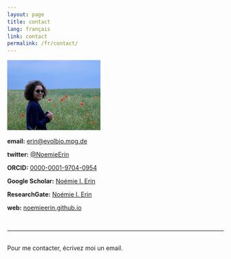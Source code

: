 ```yaml
---
layout: page
title: contact
lang: français
link: contact
permalink: /fr/contact/
---
```

<!-- Academicons -->
<link rel="stylesheet" href="https://cdn.rawgit.com/jpswalsh/academicons/master/css/academicons.min.css">

<img class="col one right" src="/img/abouteme_43.jpg" style = "width: 43%;">

<i class="fa fa-envelope-square"></i>
**email:** [erin@evolbio.mpg.de](mailto:erin@evolbio.mpg.de)

<i class="fab fa-twitter"></i>
**twitter:** [@NoemieErin](https://twitter.com/NoemieErin)

<i class="ai ai-orcid-square"></i>
**ORCID:** [0000-0001-9704-0954](http://orcid.org/0000-0001-9704-0954)

<i class="ai ai-google-scholar-square"></i>
**Google Scholar:** [Noémie I. Erin](https://scholar.google.com/citations?user=cR8zgxAAAAAJ&hl=fr&oi=sra)

<i class="ai ai-researchgate"></i>
**ResearchGate:** [Noémie I. Erin](https://www.researchgate.net/profile/Noemie_Erin)

<i class="fas fa-mouse-pointer"></i>
**web:** [noemieerin.github.io](https://noemieerin.github.io)


<br/>
<hr/>
<br/>
<span class="contacticon center">
	<a href="mailto:erin@evolbio.mpg.de"><i class="fa fa-envelope-square"></i></a>
	<a href="http://orcid.org/0000-0001-9704-0954"><i class="ai ai-orcid-square"></i></a>
	<a href="https://scholar.google.com/citations?user=cR8zgxAAAAAJ&hl=fr&oi=sra"><i class="ai ai-google-scholar-square"></i></a>
	<a href="https://www.researchgate.net/profile/Noemie_Erin"><i class="ai ai-researchgate"></i></a>
	<a href="https://twitter.com/NoemieErin" target="_blank"><i class="fab fa-twitter"></i></a>
</span>

<div class="col three caption">
	Pour me contacter, écrivez moi un email.
</div>
